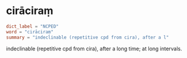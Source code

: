 # cirāciraṃ

``` toml
dict_label = "NCPED"
word = "cirāciraṃ"
summary = "indeclinable (repetitive cpd from cira), after a l"
```

indeclinable (repetitive cpd from cira), after a long time; at long intervals.

